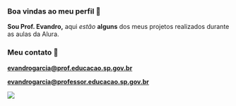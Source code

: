 ### Boa vindas ao meu perfil 🧔 


**Sou Prof. Evandro,** aqui _estão_ **alguns** dos meus projetos realizados durante as aulas da Alura.

### Meu contato 📧

**evandrogarcia@prof.educacao.sp.gov.br** 

**evandrogarcia@professor.educacao.sp.gov.br**

![](https://media.tenor.com/25gC85a7JmgAAAAM/baby-dance.gif)

